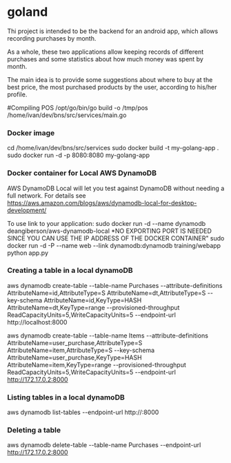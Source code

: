 # goland

Thi project is intended to be the backend for an android app, which allows
recording purchases by month.

As a whole, these two applications allow keeping records of different purchases and some statistics about how much money was spent by month.

The main idea is to provide some suggestions about where to buy at the best price, the most purchased products by the user, according to his/her
profile. 

#Compiling POS
/opt/go/bin/go build -o /tmp/pos /home/ivan/dev/bns/src/services/main.go

### Docker image
cd /home/ivan/dev/bns/src/services
sudo docker build -t my-golang-app .
sudo docker run -d -p 8080:8080  my-golang-app


### Docker container for Local AWS DynamoDB

AWS DynamoDB Local will let you test against DynamoDB without needing
a full network. For details see https://aws.amazon.com/blogs/aws/dynamodb-local-for-desktop-development/

To use link to your application:
sudo docker run -d --name dynamodb deangiberson/aws-dynamodb-local   *NO EXPORTING PORT IS NEEDED SINCE YOU CAN USE THE IP ADDRESS OF THE DOCKER CONTAINER"
sudo docker run -d -P --name web --link dynamodb:dynamodb training/webapp python app.py


### Creating a table in a local dynamoDB
aws dynamodb create-table --table-name Purchases --attribute-definitions AttributeName=id,AttributeType=S AttributeName=dt,AttributeType=S --key-schema AttributeName=id,KeyType=HASH AttributeName=dt,KeyType=range --provisioned-throughput ReadCapacityUnits=5,WriteCapacityUnits=5 --endpoint-url  http://localhost:8000

aws dynamodb create-table --table-name Items --attribute-definitions AttributeName=user_purchase,AttributeType=S AttributeName=item,AttributeType=S --key-schema AttributeName=user_purchase,KeyType=HASH AttributeName=item,KeyType=range 
--provisioned-throughput ReadCapacityUnits=5,WriteCapacityUnits=5 --endpoint-url http://172.17.0.2:8000

### Listing tables in a local dynamoDB

aws dynamodb list-tables --endpoint-url http://<dockerip>:8000

### Deleting a table
aws dynamodb delete-table --table-name Purchases --endpoint-url http://172.17.0.2:8000

